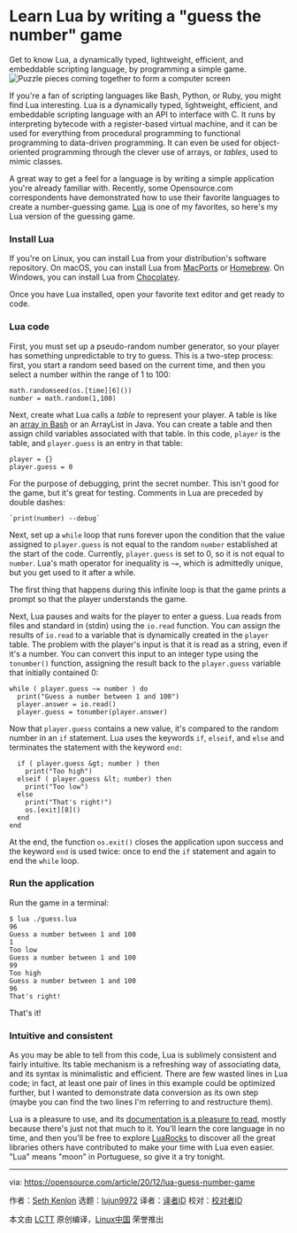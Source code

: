 [#]: collector: (lujun9972)
[#]: translator: (geekpi)
[#]: reviewer: ( )
[#]: publisher: ( )
[#]: url: ( )
[#]: subject: (Learn Lua by writing a "guess the number" game)
[#]: via: (https://opensource.com/article/20/12/lua-guess-number-game)
[#]: author: (Seth Kenlon https://opensource.com/users/seth)

Learn Lua by writing a "guess the number" game
======
Get to know Lua, a dynamically typed, lightweight, efficient, and
embeddable scripting language, by programming a simple game.
![Puzzle pieces coming together to form a computer screen][1]

If you're a fan of scripting languages like Bash, Python, or Ruby, you might find Lua interesting. Lua is a dynamically typed, lightweight, efficient, and embeddable scripting language with an API to interface with C. It runs by interpreting bytecode with a register-based virtual machine, and it can be used for everything from procedural programming to functional programming to data-driven programming. It can even be used for object-oriented programming through the clever use of arrays, or _tables_, used to mimic classes.

A great way to get a feel for a language is by writing a simple application you're already familiar with. Recently, some Opensource.com correspondents have demonstrated how to use their favorite languages to create a number-guessing game. [Lua][2] is one of my favorites, so here's my Lua version of the guessing game.

### Install Lua

If you're on Linux, you can install Lua from your distribution's software repository. On macOS, you can install Lua from [MacPorts][3] or [Homebrew][4]. On Windows, you can install Lua from [Chocolatey][5].

Once you have Lua installed, open your favorite text editor and get ready to code.

### Lua code

First, you must set up a pseudo-random number generator, so your player has something unpredictable to try to guess. This is a two-step process: first, you start a random seed based on the current time, and then you select a number within the range of 1 to 100:


```
math.randomseed(os.[time][6]())
number = math.random(1,100)
```

Next, create what Lua calls a _table_ to represent your player. A table is like an [array in Bash][7] or an ArrayList in Java. You can create a table and then assign child variables associated with that table. In this code, `player` is the table, and `player.guess` is an entry in that table:


```
player = {}
player.guess = 0
```

For the purpose of debugging, print the secret number. This isn't good for the game, but it's great for testing. Comments in Lua are preceded by double dashes:


```
`print(number) --debug`
```

Next, set up a `while` loop that runs forever upon the condition that the value assigned to `player.guess` is not equal to the random `number` established at the start of the code. Currently, `player.guess` is set to 0, so it is not equal to `number`. Lua's math operator for inequality is `~=`, which is admittedly unique, but you get used to it after a while.

The first thing that happens during this infinite loop is that the game prints a prompt so that the player understands the game.

Next, Lua pauses and waits for the player to enter a guess. Lua reads from files and standard in (stdin) using the `io.read` function. You can assign the results of `io.read` to a variable that is dynamically created in the `player` table. The problem with the player's input is that it is read as a string, even if it's a number. You can convert this input to an integer type using the `tonumber()` function, assigning the result back to the `player.guess` variable that initially contained 0:


```
while ( player.guess ~= number ) do
  print("Guess a number between 1 and 100")
  player.answer = io.read()
  player.guess = tonumber(player.answer)
```

Now that `player.guess` contains a new value, it's compared to the random number in an `if` statement. Lua uses the keywords `if`, `elseif`, and `else` and terminates the statement with the keyword `end:`


```
  if ( player.guess &gt; number ) then
    print("Too high")
  elseif ( player.guess &lt; number) then
    print("Too low")
  else
    print("That's right!")
    os.[exit][8]()
  end
end
```

At the end, the function `os.exit()` closes the application upon success and the keyword `end` is used twice: once to end the `if` statement and again to end the `while` loop.

### Run the application

Run the game in a terminal:


```
$ lua ./guess.lua
96
Guess a number between 1 and 100
1
Too low
Guess a number between 1 and 100
99
Too high
Guess a number between 1 and 100
96
That's right!
```

That's it!

### Intuitive and consistent

As you may be able to tell from this code, Lua is sublimely consistent and fairly intuitive. Its table mechanism is a refreshing way of associating data, and its syntax is minimalistic and efficient. There are few wasted lines in Lua code; in fact, at least one pair of lines in this example could be optimized further, but I wanted to demonstrate data conversion as its own step (maybe you can find the two lines I'm referring to and restructure them).

Lua is a pleasure to use, and its [documentation is a pleasure to read][9], mostly because there's just not that much to it. You'll learn the core language in no time, and then you'll be free to explore [LuaRocks][10] to discover all the great libraries others have contributed to make your time with Lua even easier. "Lua" means "moon" in Portuguese, so give it a try tonight.

--------------------------------------------------------------------------------

via: https://opensource.com/article/20/12/lua-guess-number-game

作者：[Seth Kenlon][a]
选题：[lujun9972][b]
译者：[译者ID](https://github.com/译者ID)
校对：[校对者ID](https://github.com/校对者ID)

本文由 [LCTT](https://github.com/LCTT/TranslateProject) 原创编译，[Linux中国](https://linux.cn/) 荣誉推出

[a]: https://opensource.com/users/seth
[b]: https://github.com/lujun9972
[1]: https://opensource.com/sites/default/files/styles/image-full-size/public/lead-images/puzzle_computer_solve_fix_tool.png?itok=U0pH1uwj (Puzzle pieces coming together to form a computer screen)
[2]: https://www.lua.org/
[3]: https://opensource.com/article/20/11/macports
[4]: https://opensource.com/article/20/6/homebrew-mac
[5]: https://opensource.com/article/20/3/chocolatey
[6]: http://www.opengroup.org/onlinepubs/009695399/functions/time.html
[7]: https://opensource.com/article/20/6/associative-arrays-bash
[8]: http://www.opengroup.org/onlinepubs/009695399/functions/exit.html
[9]: https://www.lua.org/docs.html
[10]: https://opensource.com/article/19/11/getting-started-luarocks
